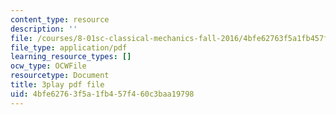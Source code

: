 ```yaml
---
content_type: resource
description: ''
file: /courses/8-01sc-classical-mechanics-fall-2016/4bfe62763f5a1fb457f460c3baa19798_5zXYEVWSIsg.pdf
file_type: application/pdf
learning_resource_types: []
ocw_type: OCWFile
resourcetype: Document
title: 3play pdf file
uid: 4bfe6276-3f5a-1fb4-57f4-60c3baa19798
---
```

